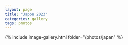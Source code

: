 ```yaml
---
layout: page
title: "Japon 2023"
categories: gallery
tags: photos
---
```


{% include image-gallery.html folder="/photos/japan" %}
